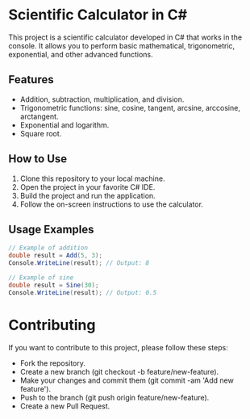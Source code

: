 # Scientific Calculator in C#

This project is a scientific calculator developed in C# that works in the console. It allows you to perform basic mathematical, trigonometric, exponential, and other advanced functions.

## Features

- Addition, subtraction, multiplication, and division.
- Trigonometric functions: sine, cosine, tangent, arcsine, arccosine, arctangent.
- Exponential and logarithm.
- Square root.

## How to Use

1. Clone this repository to your local machine.
2. Open the project in your favorite C# IDE.
3. Build the project and run the application.
4. Follow the on-screen instructions to use the calculator.

## Usage Examples

```csharp
// Example of addition
double result = Add(5, 3);
Console.WriteLine(result); // Output: 8

// Example of sine
double result = Sine(30);
Console.WriteLine(result); // Output: 0.5
```

# Contributing

If you want to contribute to this project, please follow these steps:

- Fork the repository.
- Create a new branch (git checkout -b feature/new-feature).
- Make your changes and commit them (git commit -am 'Add new feature').
- Push to the branch (git push origin feature/new-feature).
- Create a new Pull Request.
